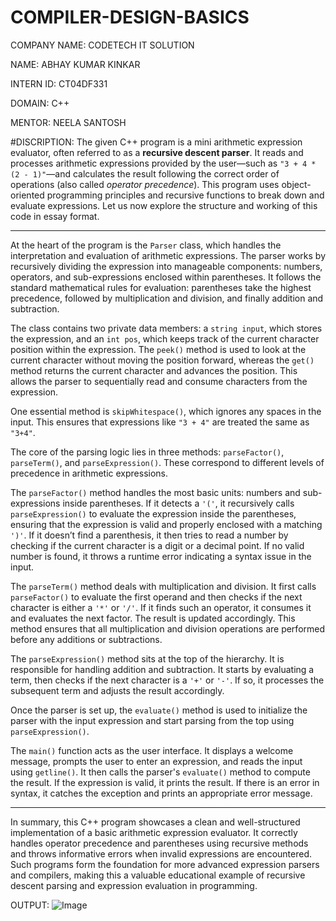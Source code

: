 # COMPILER-DESIGN-BASICS
COMPANY NAME: CODETECH IT SOLUTION

NAME: ABHAY KUMAR KINKAR

INTERN ID: CT04DF331

DOMAIN: C++

MENTOR: NEELA SANTOSH

#DISCRIPTION:
The given C++ program is a mini arithmetic expression evaluator, often referred to as a **recursive descent parser**. It reads and processes arithmetic expressions provided by the user—such as `"3 + 4 * (2 - 1)"`—and calculates the result following the correct order of operations (also called *operator precedence*). This program uses object-oriented programming principles and recursive functions to break down and evaluate expressions. Let us now explore the structure and working of this code in essay format.

---

At the heart of the program is the `Parser` class, which handles the interpretation and evaluation of arithmetic expressions. The parser works by recursively dividing the expression into manageable components: numbers, operators, and sub-expressions enclosed within parentheses. It follows the standard mathematical rules for evaluation: parentheses take the highest precedence, followed by multiplication and division, and finally addition and subtraction.

The class contains two private data members: a `string input`, which stores the expression, and an `int pos`, which keeps track of the current character position within the expression. The `peek()` method is used to look at the current character without moving the position forward, whereas the `get()` method returns the current character and advances the position. This allows the parser to sequentially read and consume characters from the expression.

One essential method is `skipWhitespace()`, which ignores any spaces in the input. This ensures that expressions like `"3 + 4"` are treated the same as `"3+4"`.

The core of the parsing logic lies in three methods: `parseFactor()`, `parseTerm()`, and `parseExpression()`. These correspond to different levels of precedence in arithmetic expressions.

The `parseFactor()` method handles the most basic units: numbers and sub-expressions inside parentheses. If it detects a `'('`, it recursively calls `parseExpression()` to evaluate the expression inside the parentheses, ensuring that the expression is valid and properly enclosed with a matching `')'`. If it doesn’t find a parenthesis, it then tries to read a number by checking if the current character is a digit or a decimal point. If no valid number is found, it throws a runtime error indicating a syntax issue in the input.

The `parseTerm()` method deals with multiplication and division. It first calls `parseFactor()` to evaluate the first operand and then checks if the next character is either a `'*'` or `'/'`. If it finds such an operator, it consumes it and evaluates the next factor. The result is updated accordingly. This method ensures that all multiplication and division operations are performed before any additions or subtractions.

The `parseExpression()` method sits at the top of the hierarchy. It is responsible for handling addition and subtraction. It starts by evaluating a term, then checks if the next character is a `'+'` or `'-'`. If so, it processes the subsequent term and adjusts the result accordingly.

Once the parser is set up, the `evaluate()` method is used to initialize the parser with the input expression and start parsing from the top using `parseExpression()`.

The `main()` function acts as the user interface. It displays a welcome message, prompts the user to enter an expression, and reads the input using `getline()`. It then calls the parser's `evaluate()` method to compute the result. If the expression is valid, it prints the result. If there is an error in syntax, it catches the exception and prints an appropriate error message.

---

In summary, this C++ program showcases a clean and well-structured implementation of a basic arithmetic expression evaluator. It correctly handles operator precedence and parentheses using recursive methods and throws informative errors when invalid expressions are encountered. Such programs form the foundation for more advanced expression parsers and compilers, making this a valuable educational example of recursive descent parsing and expression evaluation in programming.

OUTPUT:
![Image](https://github.com/user-attachments/assets/f01cca0c-d973-4add-aa71-24397c9248a6)
